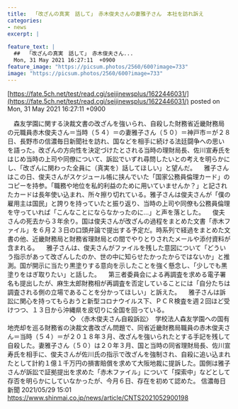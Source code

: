 ```yaml
---
title:  「改ざんの真実　話して」　赤木俊夫さんの妻雅子さん　本社を訪れ訴え  
categories:
- news
excerpt: |
  
feature_text: |
  ##  「改ざんの真実　話して」　赤木俊夫さん...
  Mon, 31 May 2021 16:27:11  +0900
feature_image: "https://picsum.photos/2560/600?image=733"
image: "https://picsum.photos/2560/600?image=733"
---
```


[https://fate.5ch.net/test/read.cgi/seijinewsplus/1622446031/](https://fate.5ch.net/test/read.cgi/seijinewsplus/1622446031/)
posted on Mon, 31 May 2021 16:27:11  +0900

<!--more-->

　森友学園に関する決裁文書の改ざんを強いられ、自殺した財務省近畿財務局の元職員赤木俊夫さん＝当時（５４）＝の妻雅子さん（５０）＝神戸市＝が２８日、長野市の信濃毎日新聞社を訪れ、国などを相手に続ける法廷闘争への思いを語った。改ざんの方向性を決定づけたとされる当時の理財局長、佐川宣寿氏をはじめ当時の上司や同僚について、訴訟でいずれ尋問したいとの考えを明らかにし、「改ざんに関わった全員に（真実を）話してほしい」と望んだ。 　雅子さんはこの日、俊夫さんがスケジュール帳に挟んでいた「国家公務員倫理カード」のコピーを持参。「職務や地位を私的利益のために用いていませんか？」と記されたカードは長年使い込まれ、所々擦り切れている。雅子さんは俊夫さんが「僕の雇用主は国民」と誇りを持っていたと振り返り、当時の上司や同僚も公務員倫理を守っていれば「こんなことにならなかったのに…」と声を落とした。 　俊夫さんの死去から３年余り。国は俊夫さんが改ざんの過程をまとめた文書「赤木ファイル」を６月２３日の口頭弁論で提出する予定だ。時系列で経過をまとめた文書の他、近畿財務局と財務省理財局との間でやりとりされたメールや添付資料が含まれる。 　雅子さんは、俊夫さんがファイルを残した意図について「どういう指示があって改ざんしたのか、世の中に知らせたかったからではないか」と推測。国が開示に当たり黒塗りする意向を示したことを強く懸念し、「少しでも黒塗りをはぎ取りたい」と話した。 　第三者委員会による再調査を求める電子署名も提出したが、麻生太郎財務相が再調査を否定していることには「自分たちは調査される側の立場であることを分かってほしい」と訴えた。 　雅子さんは訴訟に関心を持ってもらおうと新型コロナウイルス下、ＰＣＲ検査を週２回ほど受けつつ、１３日から沖縄県を皮切りに全国を回っている。 　　　　　　　　　　◇ 〈赤木俊夫さん自殺訴訟〉　学校法人森友学園への国有地売却を巡る財務省の決裁文書改ざん問題で、同省近畿財務局職員の赤木俊夫さん＝当時（５４）＝が２０１８年３月、改ざんを強いられたとする手記を残して自殺した。妻雅子さん（５０）は２０年３月、国と当時の同省理財局長、佐川宣寿氏を相手に、俊夫さんが佐川氏の指示で改ざんを強制され、自殺に追い込まれたとして計約１億１千万円の損害賠償を求めて大阪地裁に提訴した。国側は雅子さんが訴訟で証拠提出を求めた「赤木ファイル」について「探索中」などとして存否を明らかにしていなかったが、今月６日、存在を初めて認めた。 信濃毎日新聞 2021/05/29 15:01 https://www.shinmai.co.jp/news/article/CNTS2021052900198
